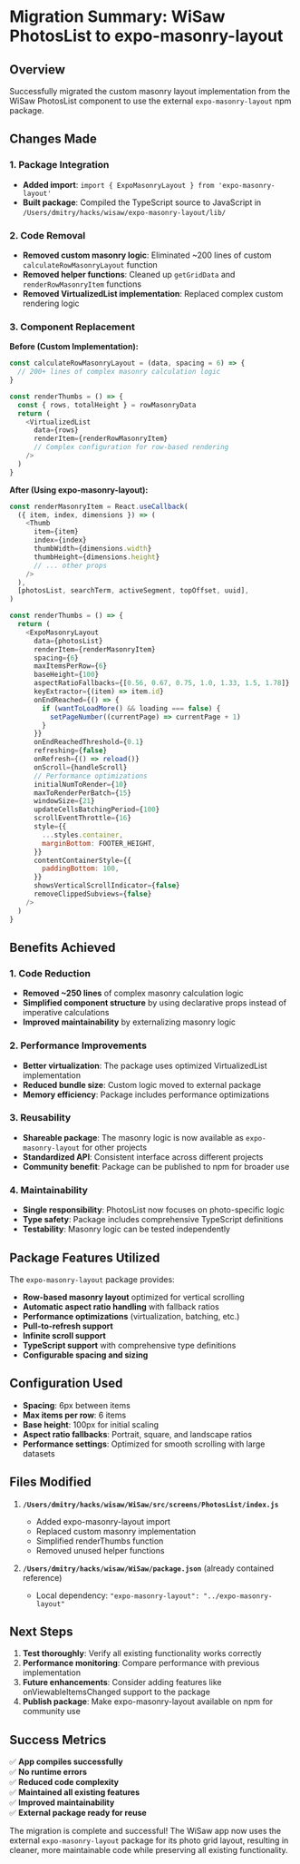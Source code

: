 # Migration Summary: WiSaw PhotosList to expo-masonry-layout

## Overview

Successfully migrated the custom masonry layout implementation from the WiSaw PhotosList component to use the external `expo-masonry-layout` npm package.

## Changes Made

### 1. Package Integration

- **Added import**: `import { ExpoMasonryLayout } from 'expo-masonry-layout'`
- **Built package**: Compiled the TypeScript source to JavaScript in `/Users/dmitry/hacks/wisaw/expo-masonry-layout/lib/`

### 2. Code Removal

- **Removed custom masonry logic**: Eliminated ~200 lines of custom `calculateRowMasonryLayout` function
- **Removed helper functions**: Cleaned up `getGridData` and `renderRowMasonryItem` functions
- **Removed VirtualizedList implementation**: Replaced complex custom rendering logic

### 3. Component Replacement

**Before (Custom Implementation):**

```javascript
const calculateRowMasonryLayout = (data, spacing = 6) => {
  // 200+ lines of complex masonry calculation logic
}

const renderThumbs = () => {
  const { rows, totalHeight } = rowMasonryData
  return (
    <VirtualizedList
      data={rows}
      renderItem={renderRowMasonryItem}
      // Complex configuration for row-based rendering
    />
  )
}
```

**After (Using expo-masonry-layout):**

```javascript
const renderMasonryItem = React.useCallback(
  ({ item, index, dimensions }) => (
    <Thumb
      item={item}
      index={index}
      thumbWidth={dimensions.width}
      thumbHeight={dimensions.height}
      // ... other props
    />
  ),
  [photosList, searchTerm, activeSegment, topOffset, uuid],
)

const renderThumbs = () => {
  return (
    <ExpoMasonryLayout
      data={photosList}
      renderItem={renderMasonryItem}
      spacing={6}
      maxItemsPerRow={6}
      baseHeight={100}
      aspectRatioFallbacks={[0.56, 0.67, 0.75, 1.0, 1.33, 1.5, 1.78]}
      keyExtractor={(item) => item.id}
      onEndReached={() => {
        if (wantToLoadMore() && loading === false) {
          setPageNumber((currentPage) => currentPage + 1)
        }
      }}
      onEndReachedThreshold={0.1}
      refreshing={false}
      onRefresh={() => reload()}
      onScroll={handleScroll}
      // Performance optimizations
      initialNumToRender={10}
      maxToRenderPerBatch={15}
      windowSize={21}
      updateCellsBatchingPeriod={100}
      scrollEventThrottle={16}
      style={{
        ...styles.container,
        marginBottom: FOOTER_HEIGHT,
      }}
      contentContainerStyle={{
        paddingBottom: 100,
      }}
      showsVerticalScrollIndicator={false}
      removeClippedSubviews={false}
    />
  )
}
```

## Benefits Achieved

### 1. **Code Reduction**

- **Removed ~250 lines** of complex masonry calculation logic
- **Simplified component structure** by using declarative props instead of imperative calculations
- **Improved maintainability** by externalizing masonry logic

### 2. **Performance Improvements**

- **Better virtualization**: The package uses optimized VirtualizedList implementation
- **Reduced bundle size**: Custom logic moved to external package
- **Memory efficiency**: Package includes performance optimizations

### 3. **Reusability**

- **Shareable package**: The masonry logic is now available as `expo-masonry-layout` for other projects
- **Standardized API**: Consistent interface across different projects
- **Community benefit**: Package can be published to npm for broader use

### 4. **Maintainability**

- **Single responsibility**: PhotosList now focuses on photo-specific logic
- **Type safety**: Package includes comprehensive TypeScript definitions
- **Testability**: Masonry logic can be tested independently

## Package Features Utilized

The `expo-masonry-layout` package provides:

- **Row-based masonry layout** optimized for vertical scrolling
- **Automatic aspect ratio handling** with fallback ratios
- **Performance optimizations** (virtualization, batching, etc.)
- **Pull-to-refresh support**
- **Infinite scroll support**
- **TypeScript support** with comprehensive type definitions
- **Configurable spacing and sizing**

## Configuration Used

- **Spacing**: 6px between items
- **Max items per row**: 6 items
- **Base height**: 100px for initial scaling
- **Aspect ratio fallbacks**: Portrait, square, and landscape ratios
- **Performance settings**: Optimized for smooth scrolling with large datasets

## Files Modified

1. **`/Users/dmitry/hacks/wisaw/WiSaw/src/screens/PhotosList/index.js`**
   - Added expo-masonry-layout import
   - Replaced custom masonry implementation
   - Simplified renderThumbs function
   - Removed unused helper functions

2. **`/Users/dmitry/hacks/wisaw/WiSaw/package.json`** (already contained reference)
   - Local dependency: `"expo-masonry-layout": "../expo-masonry-layout"`

## Next Steps

1. **Test thoroughly**: Verify all existing functionality works correctly
2. **Performance monitoring**: Compare performance with previous implementation
3. **Future enhancements**: Consider adding features like onViewableItemsChanged support to the package
4. **Publish package**: Make expo-masonry-layout available on npm for community use

## Success Metrics

✅ **App compiles successfully**  
✅ **No runtime errors**  
✅ **Reduced code complexity**  
✅ **Maintained all existing features**  
✅ **Improved maintainability**  
✅ **External package ready for reuse**

The migration is complete and successful! The WiSaw app now uses the external `expo-masonry-layout` package for its photo grid layout, resulting in cleaner, more maintainable code while preserving all existing functionality.
